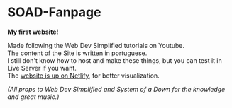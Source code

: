 # SOAD-Fanpage
**My first website!**
  
Made following the Web Dev Simplified tutorials on Youtube.  
The content of the Site is written in portuguese.  
I still don't know how to host and make these things, but you can test it in Live Server if you want.  
The [website is up on Netlify](https://system-of-a-down-br.netlify.app/sobre.html), for better visualization.
  
_(All props to Web Dev Simplified and System of a Down for the knowledge and great music.)_
